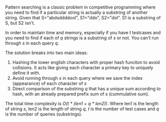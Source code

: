 Pattern searching is a classic problem in competitive programming where you need to find if a particular string is actually a substring of another string. Given that S="abdsddddool", S1="ddo", S2="dol". S1 is a substring of S, but S2 isn't.

In order to maintain time and memory, especially if you have *t* testcases and you need to find if each of *q* strings is a substring of *s* or not. You can't run through *s* in each query *q*.

The solution breaks into two main ideas:
1) Hashing the lower english characters with proper hash funciton to avoid collisions. It acts like giving each character a primary key to uniquely define it with.
2) Avoid running through *s* in each query where we save the index (appearance) of each character of *s*
3) Direct comparison of the substring *q* that has a unique sum according to hash, with an already prepared prefix sum of *s* (cummulative sum).

The total time complexity is *O(t * (len1 + q * len2))*. Where len1 is the length of string *s*, len2 is the length of string *q*, *t* is the number of test cases and *q* is the number of queries (substrings).

